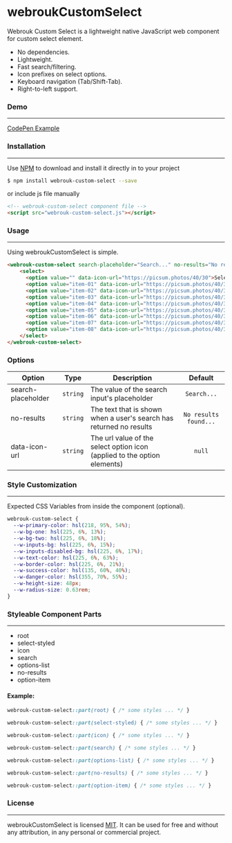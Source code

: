 # webroukCustomSelect

Webrouk Custom Select is a lightweight native JavaScript web component for custom select element.

- No dependencies.
- Lightweight.
- Fast search/filtering.
- Icon prefixes on select options.
- Keyboard navigation (Tab/Shift-Tab).
- Right-to-left support.

### Demo
---
[CodePen Example](https://codepen.io/muhammad_mabrouk/full/qBVqEmN/)

### Installation
---
Use [NPM](https://www.npmjs.com/package/webrouk-custom-select/) to download and install it directly in to your project

```sh
$ npm install webrouk-custom-select --save
```

or include js file manually

```html
<!-- webrouk-custom-select component file -->
<script src="webrouk-custom-select.js"></script>
```

### Usage
---
Using webroukCustomSelect is simple.

```html
<webrouk-custom-select search-placeholder="Search..." no-results="No results found...">
    <select>
      <option value="" data-icon-url="https://picsum.photos/40/30">Select an option</option>
      <option value="item-01" data-icon-url="https://picsum.photos/40/30">Option item 01</option>
      <option value="item-02" data-icon-url="https://picsum.photos/40/30">Option item 02</option>
      <option value="item-03" data-icon-url="https://picsum.photos/40/30">Option item 03</option>
      <option value="item-04" data-icon-url="https://picsum.photos/40/30">Option item 04</option>
      <option value="item-05" data-icon-url="https://picsum.photos/40/30">Option item 05</option>
      <option value="item-06" data-icon-url="https://picsum.photos/40/30">Option item 06</option>
      <option value="item-07" data-icon-url="https://picsum.photos/40/30">Option item 07</option>
      <option value="item-08" data-icon-url="https://picsum.photos/40/30">Option item 08</option>
    </select>
</webrouk-custom-select>
```

### Options
| Option | Type | Description | Default |
| ----------- |    :----:   | ----------- |    :----:   |
| search-placeholder | `string` | The value of the search input's placeholder | `Search...` |
| no-results | `string` | The text that is shown when a user's search has returned no results | `No results found...` |
| data-icon-url | `string` | The url value of the select option icon (applied to the option elements) | `null` |

### Style Customization
---
Expected CSS Variables from inside the component (optional).

```css
webrouk-custom-select {
  --w-primary-color: hsl(218, 95%, 54%);
  --w-bg-one: hsl(225, 6%, 13%);
  --w-bg-two: hsl(225, 6%, 18%);
  --w-inputs-bg: hsl(225, 6%, 15%);
  --w-inputs-disabled-bg: hsl(225, 6%, 17%);
  --w-text-color: hsl(225, 6%, 63%);
  --w-border-color: hsl(225, 6%, 21%);
  --w-success-color: hsl(135, 60%, 40%);
  --w-danger-color: hsl(355, 70%, 55%);
  --w-height-size: 48px;
  --w-radius-size: 0.63rem;
}
```

### Styleable Component Parts
---
- root
- select-styled
- icon
- search
- options-list
- no-results
- option-item

#### Example:

```css
webrouk-custom-select::part(root) { /* some styles ... */ }

webrouk-custom-select::part(select-styled) { /* some styles ... */ }

webrouk-custom-select::part(icon) { /* some styles ... */ }

webrouk-custom-select::part(search) { /* some styles ... */ }

webrouk-custom-select::part(options-list) { /* some styles ... */ }

webrouk-custom-select::part(no-results) { /* some styles ... */ }

webrouk-custom-select::part(option-item) { /* some styles ... */ }
```

### License
-------
webroukCustomSelect is licensed [MIT](https://choosealicense.com/licenses/mit/).
It can be used for free and without any attribution, in any personal or commercial project.
